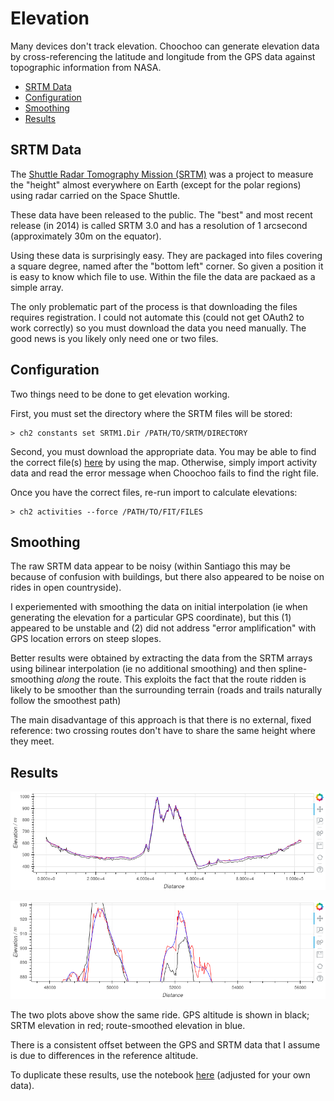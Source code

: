 
# Elevation

Many devices don't track elevation.  Choochoo can generate elevation
data by cross-referencing the latitude and longitude from the GPS data
against topographic information from NASA.

  * [SRTM Data](#srtm-data)
  * [Configuration](#configuration)
  * [Smoothing](#smoothing)
  * [Results](#results)

## SRTM Data

The [Shuttle Radar Tomography Mission
(SRTM)](https://www2.jpl.nasa.gov/srtm/) was a project to measure the
"height" almost everywhere on Earth (except for the polar regions)
using radar carried on the Space Shuttle.

These data have been released to the public.  The "best" and most
recent release (in 2014) is called SRTM 3.0 and has a resolution of 1
arcsecond (approximately 30m on the equator).

Using these data is surprisingly easy.  They are packaged into files
covering a square degree, named after the "bottom left" corner.  So
given a position it is easy to know which file to use.  Within the
file the data are packaed as a simple array.

The only problematic part of the process is that downloading the files
requires registration.  I could not automate this (could not get
OAuth2 to work correctly) so you must download the data you need
manually.  The good news is you likely only need one or two files.

## Configuration

Two things need to be done to get elevation working.

First, you must set the directory where the SRTM files will be stored:

    > ch2 constants set SRTM1.Dir /PATH/TO/SRTM/DIRECTORY

Second, you must download the appropriate data.  You may be able to
find the correct file(s) [here](http://dwtkns.com/srtm30m/) by using
the map.  Otherwise, simply import activity data and read the error
message when Choochoo fails to find the right file.

Once you have the correct files, re-run import to calculate
elevations:

    > ch2 activities --force /PATH/TO/FIT/FILES

## Smoothing

The raw SRTM data appear to be noisy (within Santiago this may be
because of confusion with buildings, but there also appeared to be
noise on rides in open countryside).

I experiemented with smoothing the data on initial interpolation (ie
when generating the elevation for a particular GPS coordinate), but
this (1) appeared to be unstable and (2) did not address "error
amplification" with GPS location errors on steep slopes.

Better results were obtained by extracting the data from the SRTM
arrays using bilinear interpolation (ie no additional smoothing) and
then spline-smoothing *along* the route.  This exploits the fact that
the route ridden is likely to be smoother than the surrounding terrain
(roads and trails naturally follow the smoothest path)

The main disadvantage of this approach is that there is no external,
fixed reference: two crossing routes don't have to share the same
height where they meet.

## Results

![](elevation.png)

![](altitude.png)

The two plots above show the same ride.  GPS altitude is shown in
black; SRTM elevation in red; route-smoothed elevation in blue.

There is a consistent offset between the GPS and SRTM data that I
assume is due to differences in the reference altitude.

To duplicate these results, use the notebook
[here](https://github.com/andrewcooke/choochoo/blob/master/notebooks/elevation/compare-gps.ipynb)
(adjusted for your own data).

